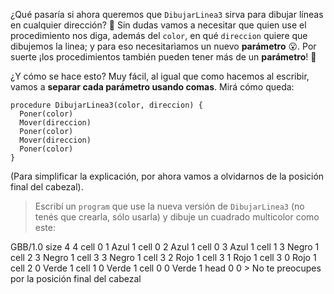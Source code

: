 ¿Qué pasaría si ahora queremos que `DibujarLinea3` sirva para dibujar líneas en cualquier dirección? :thought_balloon: Sin dudas vamos a necesitar que quien use el procedimiento nos diga, además del `color`, en qué `direccion` quiere que dibujemos la linea; y para eso necesitarìamos un nuevo **parámetro** :open_mouth:. Por suerte ¡los procedimientos también pueden tener más de un **parámetro**! :raised_hands:

¿Y cómo se hace esto? Muy fácil, al igual que como hacemos al escribir, vamos a **separar cada parámetro usando comas**. Mirá cómo queda:

```gobstones
procedure DibujarLinea3(color, direccion) {
  Poner(color)
  Mover(direccion)
  Poner(color)
  Mover(direccion)
  Poner(color)
}
```

(Para simplificar la explicación, por ahora vamos a olvidarnos de la posición final del cabezal).

> Escribí un `program` que use la nueva versión de `DibujarLinea3` (no tenés que crearla, sólo usarla) y dibuje un cuadrado multicolor como este:
>
<gs-board>
  GBB/1.0
    size 4 4
    cell 0 1 Azul 1
    cell 0 2 Azul 1
    cell 0 3 Azul 1
    cell 1 3 Negro 1
    cell 2 3 Negro 1
    cell 3 3 Negro 1
    cell 3 2 Rojo 1
    cell 3 1 Rojo 1
    cell 3 0 Rojo 1
    cell 2 0 Verde 1
    cell 1 0 Verde 1
    cell 0 0 Verde 1
    head 0 0
</gs-board>
> No te preocupes por la posición final del cabezal